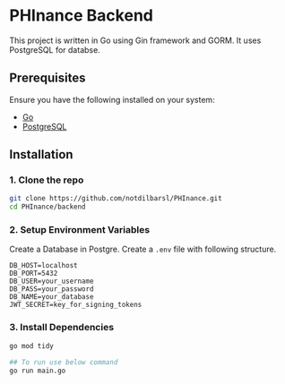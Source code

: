 # PHInance Backend

This project is written in Go using Gin framework and GORM. It uses PostgreSQL for databse.

## Prerequisites

Ensure you have the following installed on your system:

- [Go](https://go.dev/dl/)
- [PostgreSQL](https://www.postgresql.org/download/)

## Installation

### 1. Clone the repo

```bash
git clone https://github.com/notdilbarsl/PHInance.git
cd PHInance/backend
```

### 2. Setup Environment Variables

Create a Database in Postgre.
Create a `.env` file with following structure.

```.env
DB_HOST=localhost
DB_PORT=5432
DB_USER=your_username
DB_PASS=your_password
DB_NAME=your_database
JWT_SECRET=key_for_signing_tokens

```

### 3. Install Dependencies

```bash
go mod tidy

## To run use below command
go run main.go
```
